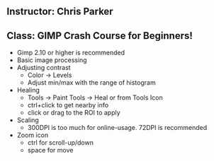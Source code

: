 ## Instructor: Chris Parker
## Class: GIMP Crash Course for Beginners!
- Gimp 2.10 or higher is recommended
- Basic image processing
- Adjusting contrast
    - Color -> Levels 
    - Adjust min/max with the range of histogram
- Healing
    - Tools -> Paint Tools -> Heal or from Tools Icon
    - ctrl+click to get nearby info
    - click or drag to the ROI to apply
- Scaling
    - 300DPI is too much for online-usage. 72DPI is recommended
- Zoom icon
    - ctrl for scroll-up/down
    - space for move
